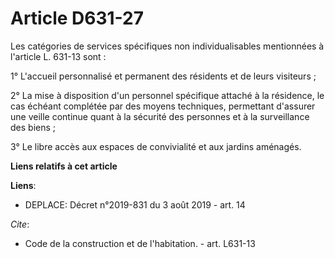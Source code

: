 # Article D631-27

Les catégories de services spécifiques non individualisables mentionnées à l'article L. 631-13 sont : 

1° L'accueil personnalisé et permanent des résidents et de leurs visiteurs ; 

2° La mise à disposition d'un personnel spécifique attaché à la résidence, le cas échéant complétée par des moyens
techniques, permettant d'assurer une veille continue quant à la sécurité des personnes et à la surveillance des biens ; 

3° Le libre accès aux espaces de convivialité et aux jardins aménagés.

**Liens relatifs à cet article**

**Liens**:

  - DEPLACE: Décret n°2019-831 du 3 août 2019 - art. 14

_Cite_:

  - Code de la construction et de l'habitation. - art. L631-13
